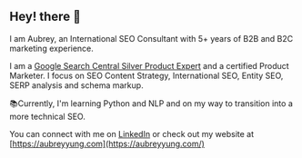 ## Hey! there 👋

I am Aubrey, an International SEO Consultant with 5+ years of B2B and B2C marketing experience.

I am a [Google Search Central Silver Product Expert](https://support.google.com/profile/247347691) and a certified Product Marketer. I focus on SEO Content Strategy, International SEO, Entity SEO, SERP analysis and schema markup. 

📚Currently, I'm learning Python and NLP and on my way to transition into a more technical SEO.

You can connect with me on [LinkedIn](https://www.linkedin.com/in/aubreyyung/) or check out my website at [https://aubreyyung.com](https://aubreyyung.com/)
